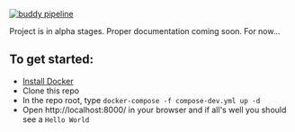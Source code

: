 [![buddy pipeline](https://app.buddy.works/unmarc/unmarc-server/pipelines/pipeline/210672/badge.svg?token=8d2837bf6a9812bd0a082e1b0af6270726c44239b960f7e37f2b9796f26cb217 "buddy pipeline")](https://app.buddy.works/unmarc/unmarc-server/pipelines/pipeline/210672)

Project is in alpha stages. Proper documentation coming soon. For now...

To get started:
------------------
- [Install Docker](https://docs.docker.com/install/)
- Clone this repo
- In the repo root, type `docker-compose -f compose-dev.yml up -d`
- Open http://localhost:8000/ in your browser and if all's well you should see a `Hello World`